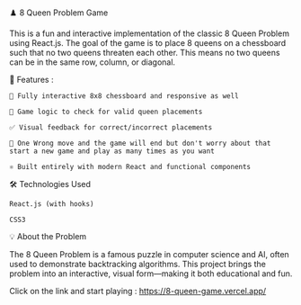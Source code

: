 ♟️ 8 Queen Problem Game

This is a fun and interactive implementation of the classic 8 Queen Problem using React.js. The goal of the game is to place 8 queens on a chessboard such that no two queens threaten each other. This means no two queens can be in the same row, column, or diagonal.


🚀 Features : 

    🧩 Fully interactive 8x8 chessboard and responsive as well

    🧠 Game logic to check for valid queen placements

    ✅ Visual feedback for correct/incorrect placements

    🔄 One Wrong move and the game will end but don't worry about that start a new game and play as many times as you want

    ⚛️ Built entirely with modern React and functional components

🛠️ Technologies Used

    React.js (with hooks)

    CSS3

💡 About the Problem

The 8 Queen Problem is a famous puzzle in computer science and AI, often used to demonstrate backtracking algorithms. This project brings the problem into an interactive, visual form—making it both educational and fun.

Click on the link and start playing : https://8-queen-game.vercel.app/
